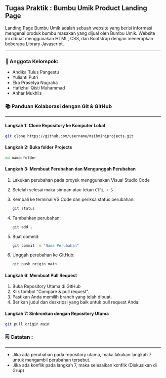 ## Tugas Praktik : Bumbu Umik Product Landing Page

Landing Page Bumbu Umik adalah sebuah website yang berisi informasi mengenai produk bumbu masakan yang dijual oleh Bumbu Umik. Website ini dibuat menggunakan HTML, CSS, dan Bootstrap dengan menerapkan beberapa Library Javascript.

---

### **🙇 Anggota Kelompok:**
- Andika Tulus Pangestu 
- Yulianti Putri
- Eka Prasetya Nugraha
- Hafizhul Qisti Muhammad
- Anhar Mukhlis

### **📚 Panduan Kolaborasi dengan Git & GitHub**
---

#### **Langkah 1:** Clone Repository ke Komputer Lokal

```bash
git clone https://github.com/username/msibminiprojects.git
```

#### **Langkah 2:** Buka folder Projects

```bash
cd nama-folder
```

#### **Langkah 3:** Membuat Perubahan dan Mengunggah Perubahan

1. Lakukan perubahan pada proyek menggunakan Visual Studio Code  
2. Setelah selesai maka simpan  atau tekan ```CTRL + S```  
3. Kembali ke terminal VS Code dan periksa status perubahan:

    ```bash
    git status
    ```

4. Tambahkan perubahan:

    ```bash
    git add .
    ```

5. Buat commit:

    ```bash
    git commit -m "Nama Perubahan"
    ```

6. Unggah perubahan ke GitHub:

    ```bash
    git push origin main
    ```

#### **Langkah 6:** Membuat Pull Request
1. Buka Repository Utama di GitHub
2. Klik tombol "Compare & pull request".
3. Pastikan Anda memilih branch yang telah dibuat.
4. Berikan judul dan deskripsi yang baik untuk pull request Anda.

#### **Langkah 7:** Sinkronkan dengan Repository Utama

```bash
git pull origin main
```

### **🗒 Catatan :**
---
- Jika ada perubahan pada repository utama, maka lakukan langkah 7 untuk mengambil perubahan tersebut.
- Jika ada konflik pada langkah 7, maka selesaikan konflik (Diskusikan di Grup)
